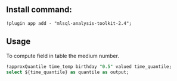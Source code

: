 ## Install command:

```
!plugin app add - "mlsql-analysis-toolkit-2.4";
```


## Usage

To compute field in table the medium number.

```sql
!approxQuantile time_temp birthday "0.5" valued time_quantile;
select ${time_quantile} as quantile as output;
```






